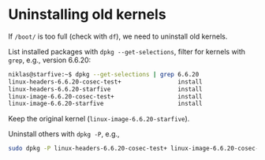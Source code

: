 # Uninstalling old kernels

If `/boot/` is too full (check with `df`),
we need to uninstall old kernels.

List installed packages with `dpkg --get-selections`, filter for kernels with `grep`, e.g., version 6.6.20:
```bash
niklas@starfive:~$ dpkg --get-selections | grep 6.6.20
linux-headers-6.6.20-cosec-test+                install
linux-headers-6.6.20-starfive                   install
linux-image-6.6.20-cosec-test+                  install
linux-image-6.6.20-starfive                     install
```

Keep the original kernel (`linux-image-6.6.20-starfive`).

Uninstall others with `dpkg -P`, e.g.,
```bash
sudo dpkg -P linux-headers-6.6.20-cosec-test+ linux-image-6.6.20-cosec-test+
```
